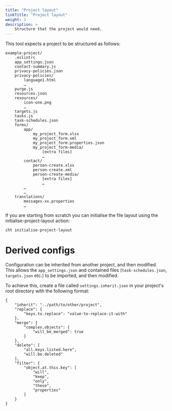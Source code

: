 ```yaml
---
title: "Project layout"
linkTitle: "Project layout"
weight: 1
description: >
    Structure that the project would need.
---
```


This tool expects a project to be structured as follows:
```
example-project/
	.eslintrc
	app_settings.json
	contact-summary.js
	privacy-policies.json
	privacy-policies/
	    language1.html
	    …
	purge.js
	resources.json
	resources/
		icon-one.png
		…
	targets.js
	tasks.js
	task-schedules.json
	forms/
		app/
			my_project_form.xlsx
			my_project_form.xml
			my_project_form.properties.json
			my_project_form-media/
				[extra files]
				…
		contact/
			person-create.xlsx
			person-create.xml
			person-create-media/
				[extra files]
				…
		…
		…
	translations/
		messages-xx.properties
		…
```

If you are starting from scratch you can initialise the file layout using the initialise-project-layout action:
```
cht initialise-project-layout
```

# Derived configs

Configuration can be inherited from another project, and then modified.  This allows the `app_settings.json` and contained files (`task-schedules.json`, `targets.json` etc.) to be imported, and then modified.

To achieve this, create a file called `settings.inherit.json` in your project's root directory with the following format:
```
{
	"inherit": "../path/to/other/project",
	"replace": {
		"keys.to.replace": "value-to-replace-it-with"
	},
	"merge": {
		"complex.objects": {
			"will_be_merged": true
		}
	},
	"delete": [
		"all.keys.listed.here",
		"will.be.deleted"
	],
	"filter": {
		"object.at.this.key": [
			"will",
			"keep",
			"only",
			"these",
			"properties"
		]
	}
}
```
